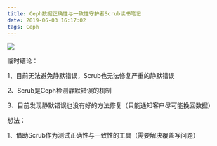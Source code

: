 ```yaml
---
title: Ceph数据正确性与一致性守护者Scrub读书笔记
date: 2019-06-03 16:17:02
tags: Ceph
---
```


![]([https://raw.githubusercontent.com/lnsyyj/lnsyyj.github.io/hexo/Blog/source/_posts/Ceph%E6%95%B0%E6%8D%AE%E6%AD%A3%E7%A1%AE%E6%80%A7%E4%B8%8E%E4%B8%80%E8%87%B4%E6%80%A7%E5%AE%88%E6%8A%A4%E8%80%85Scrub%E8%AF%BB%E4%B9%A6%E7%AC%94%E8%AE%B0/Scrub.png](https://raw.githubusercontent.com/lnsyyj/lnsyyj.github.io/hexo/Blog/source/_posts/Ceph数据正确性与一致性守护者Scrub读书笔记/Scrub.png))

临时结论：

1、目前无法避免静默错误，Scrub也无法修复严重的静默错误

2、Scrub是Ceph检测静默错误的机制

3、目前发现静默错误也没有好的方法修复（只能通知客户尽可能挽回数据）



想法：

1、借助Scrub作为测试正确性与一致性的工具（需要解决覆盖写问题）